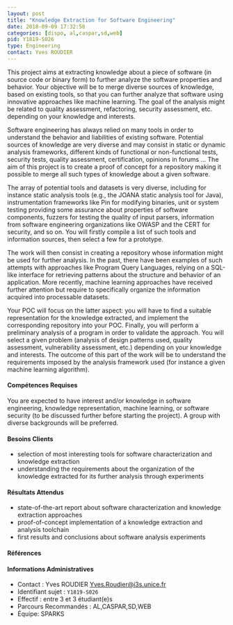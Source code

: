 ```yaml
---
layout: post
title: "Knowledge Extraction for Software Engineering"
date: 2018-09-09 17:32:58
categories: [dispo, al,caspar,sd,web]
pid: Y1819-S026
type: Engineering
contact: Yves ROUDIER
---
```

       
This project aims at extracting knowledge about a piece of software (in source code or binary form) to further analyze the software properties and behavior. Your objective will be to merge diverse sources of knowledge, based on existing tools, so that you can further analyze that software using innovative approaches like machine learning. The goal of the analysis might be related to quality assessment, refactoring, security assessment, etc. depending on your knowledge and interests.

Software engineering has always relied on many tools in order to understand the behavior and liabilities of existing software. Potential sources of knowledge are very diverse and may consist in static or dynamic analysis frameworks, different kinds of functional or non-functional tests, security tests, quality assessment, certification, opinions in forums … The aim of this project is to create a proof of concept for a repository making it possible to merge all such types of knowledge about a given software.

The array of potential tools and datasets is very diverse, including for instance static analysis tools (e.g., the JOANA static analysis tool for Java), instrumentation frameworks like Pin for modifying binaries, unit or system testing providing some assurance about properties of software components, fuzzers for testing the quality of input parsers, information from software engineering organizations like OWASP and the CERT for security, and so on. You will firstly compile a list of such tools and information sources, then select a few for a prototype.

The work will then consist in creating a repository whose information might be used for further analysis. In the past, there have been examples of such attempts with approaches like Program Query Languages, relying on a SQL-like interface for retrieving patterns about the structure and behavior of an application. More recently, machine learning approaches have received further attention but require to specifically organize the information acquired into processable datasets. 

Your POC will focus on the latter aspect: you will have to find a suitable representation for the knowledge extracted, and implement the corresponding repository into your POC. Finally, you will perform a preliminary analysis of a program in order to validate the approach. You will select a given problem (analysis of design patterns used, quality assessment, vulnerability assessment, etc.) depending on your knowledge and interests. The outcome of this part of the work will be to understand the requirements imposed by the analysis framework used (for instance a given machine learning algorithm).

#### Compétences Requises
You are expected to have interest and/or knowledge in software engineering, knowledge representation, machine learning, or software security (to be discussed further before starting the project). A group with diverse backgrounds will be preferred.



     

#### Besoins Clients
- selection of most interesting tools for software characterization and knowledge extraction
- understanding the requirements about the organization of the knowledge extracted for its further analysis through experiments

#### Résultats Attendus
- state-of-the-art report about software characterization and knowledge extraction approaches
- proof-of-concept implementation of a knowledge extraction and analysis toolchain
- first results and conclusions about software analysis experiments

#### Références



#### Informations Administratives
  * Contact : Yves ROUDIER <Yves.Roudier@i3s.unice.fr>
  * Identifiant sujet : `Y1819-S026`
  * Effectif : entre 3 et 3 étudiant(e)s
  * Parcours Recommandés : AL,CASPAR,SD,WEB
  * Équipe: SPARKS

     